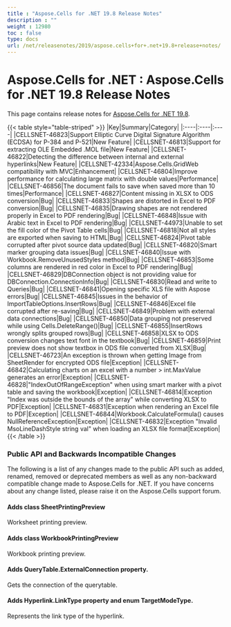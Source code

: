 ```yaml
---
title : "Aspose.Cells for .NET 19.8 Release Notes" 
description : "" 
weight : 12980 
toc : false
type: docs
url: /net/releasenotes/2019/aspose.cells+for+.net+19.8+release+notes/
---
```


# Aspose.Cells for .NET : Aspose.Cells for .NET 19.8 Release Notes


This page contains release notes for [Aspose.Cells for .NET 19.8](https://www.nuget.org/packages/Aspose.Cells/19.8.0).

{{< table style="table-striped" >}}
|Key|Summary|Category|
|:----|:----|:----|
|CELLSNET-46823|Support Elliptic Curve Digital Signature Algorithm (ECDSA) for P-384 and P-521|New Feature|
|CELLSNET-46813|Support for extracting OLE Embedded .MOL file|New Feature|
|CELLSNET-46822|Detecting the difference between internal and external hyperlinks|New Feature|
|CELLSNET-42334|Aspose.Cells.GridWeb compatibility with MVC|Enhancement|
|CELLSNET-46804|Improve performance for calculating large matrix with double values|Performance|
|CELLSNET-46856|The document fails to save when saved more than 10 times|Performance|
|CELLSNET-46827|Content missing in XLSX to ODS conversion|Bug|
|CELLSNET-46833|Shapes are distorted in Excel to PDF conversion|Bug|
|CELLSNET-46835|Drawing shapes are not rendered properly in Excel to PDF rendering|Bug|
|CELLSNET-46848|Issue with Arabic text in Excel to PDF rendering|Bug|
|CELLSNET-44973|Unable to set the fill color of the Pivot Table cells|Bug|
|CELLSNET-46818|Not all styles are exported when saving to HTML|Bug|
|CELLSNET-46824|Pivot table corrupted after pivot source data updated|Bug|
|CELLSNET-46820|Smart marker grouping data issues|Bug|
|CELLSNET-46840|Issue with Workbook.RemoveUnusedStyles method|Bug|
|CELLSNET-46853|Some columns are rendered in red color in Excel to PDF rendering|Bug|
|CELLSNET-46829|DBConnection object is not providing value for DBConnection.ConnectionInfo|Bug|
|CELLSNET-46830|Read and write to Queries|Bug|
|CELLSNET-46841|Opening specific XLS file with Aspose errors|Bug|
|CELLSNET-46845|Issues in the behavior of ImportTableOptions.InsertRows|Bug|
|CELLSNET-46846|Excel file corrupted after re-saving|Bug|
|CELLSNET-46849|Problem with external data connections|Bug|
|CELLSNET-46850|Data grouping not preserved while using Cells.DeleteRange()|Bug|
|CELLSNET-46855|InsertRows wrongly splits grouped rows|Bug|
|CELLSNET-46858|XLSX to ODS conversion changes text font in the textbook|Bug|
|CELLSNET-46859|Print preview does not show textbox in ODS file converted from XLSX|Bug|
|CELLSNET-46723|An exception is thrown when getting Image from SheetRender for encrypted ODS file|Exception|
|CELLSNET-46842|Calculating charts on an excel with a number > int.MaxValue generates an error|Exception|
|CELLSNET-46828|"IndexOutOfRangeException" when using smart marker with a pivot table and saving the workbook|Exception|
|CELLSNET-46814|Exception "Index was outside the bounds of the array" while converting XLSX to PDF|Exception|
|CELLSNET-46831|Exception when rendering an Excel file to PDF|Exception|
|CELLSNET-46844|Workbook.CalculateFormula() causes NullReferenceException|Exception|
|CELLSNET-46832|Exception "Invalid MsoLineDashStyle string val" when loading an XLSX file format|Exception|
{{< /table >}}

### Public API and Backwards Incompatible Changes

The following is a list of any changes made to the public API such as added, renamed, removed or deprecated members as well as any non-backward compatible change made to Aspose.Cells for .NET. If you have concerns about any change listed, please raise it on the Aspose.Cells support forum.

#### Adds class SheetPrintingPreview

Worksheet printing preview.

#### Adds class WorkbookPrintingPreview

Workbook printing preview.

#### Adds QueryTable.ExternalConnection property.

Gets the connection of the querytable.

#### Adds Hyperlink.LinkType property and enum TargetModeType.

Represents the link type of the hyperlink.

